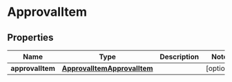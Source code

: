 

# ApprovalItem

## Properties

Name | Type | Description | Notes
------------ | ------------- | ------------- | -------------
**approvalItem** | [**ApprovalItemApprovalItem**](ApprovalItemApprovalItem.md) |  |  [optional]



